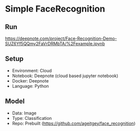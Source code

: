 # Simple FaceRecognition
## Run
https://deepnote.com/project/Face-Recognition-Demo-SUZ6Yf5QQmy2FaVrDRMbTA/%2Fexample.ipynb
## Setup
- Environment: Cloud
- Notebook: Deepnote (cloud based jupyter notebook)
- Docker: Deepnote 
- Language: Python
## Model
- Data: Image 
- Type: Classification
- Repo: Prebuilt (https://github.com/ageitgey/face_recognition)
